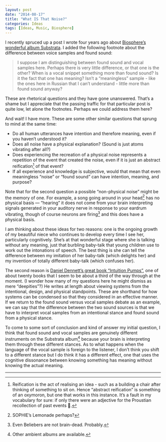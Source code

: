 ```yaml
---
layout: post
date: "2014-08-17"
title: "What IS That Noise?"
categories: Ideas
tags: [Ideas, Music, Biosphere]
---
```


I recently spruced up a post I wrote four years ago about [Biosphere’s wonderful album Substrata](/articles/uc4/). I added the following footnote about the difference between voice samples and found sound:

> I suppose I am distinguishing between found sound and vocal samples here. Perhaps there is very little difference, or that one is the other? When is a vocal snippet something more than found sound? Is it the fact that one has meaning? Isn’t a “meaningless” sample - like the ones here in Russian that I can’t understand - little more than found sound anyway?

These are rhetorical questions and they have gone unanswered. That’s a shame but I appreciate that the passing traffic for that particular post is quite low, let alone the footnotes. Perhaps we could address them here?

And wait! I have more. These are some other similar questions that sprung to mind at the same time:

- Do all human utterances have intention and therefore meaning, even if you haven’t understood it?
- Does all noise have a physical explanation? (Sound is just atoms vibrating after all?)
- Does experiencing the recreation of a physical noise represents a repetition of the event that created the noise, even if it is just an abstract reification[^1] of that event?
- If all experience and knowledge is subjective, would that mean that even meaningless “noise” or “found sound” can have intention, meaning, and purpose?

Note that for the second question a possible “non-physical noise” might be the memory of one. For example, a song going around in your head[^2] has no physical basis — “hearing” it does not come from your brain interpreting signals generated in your auditory nerve in response to your eardrum vibrating, though of course neurons are firing[^3] and this does have a physical basis.

I am thinking about these ideas for two reasons: one is the ongoing growth of my beautiful niece who continues to develop every time I see her, particularly cognitively. She’s at that wonderful stage where she is talking without any meaning, just that burbling baby-talk that young children use to work out the intonations of speech. The best thing is she can tell the difference between my imitation of her baby-talk (which delights her) and my invention of totally different baby-talk (which confuses her).

The second reason is [Daniel Dennett’s great book “Intuition Pumps”](http://philosophynow.org/issues/101/Intuition_Pumps_by_Daniel_C_Dennett), one of about twenty books that I seem to be about a third of the way through at the moment. (I wonder how many of my questions here he might dismiss as mere “deepities”?) He writes at length about viewing systems from the intentional, design, and physical standpoints. These are shorthand for how systems can be condensed so that they considered in an effective manner. If we return to the found sound versus vocal samples debate as an example, we can say that the difference between the two sound sources is that we have to interpret vocal samples from an intentional stance and found sound from a physical stance.

To come to some sort of conclusion and kind of answer my initial question, I think that found sound and vocal samples are genuinely different instruments on the Substrata album[^4] because your brain is interpreting them through these different stances. As to what happens when the language of the vocal sample is foreign to the listener, I don’t think you shift to a different stance but I do think it has a different effect, one that uses the cognitive dissonance between knowing something has meaning without knowing the actual meaning.

---

[^1]: Reification is the act of realising an idea - such as a building a chair after thinking of something to sit on. Hence “abstract reification” is something of an oxymoron, but one that works in this instance. It’s a fault in my vocabulary for sure: if only there were an adjective for the Proustian recollection of past events &#xe402;.
[^2]: SOPHIE’s Lemonade perhaps?
[^3]: Even Beliebers are not brain-dead. Probably.
[^4]: Other ambient albums are available.
